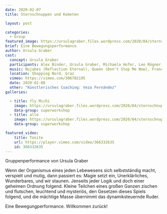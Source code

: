 ```yaml
---
date: 2020-02-07
title: Sternschnuppen und Kometen

layout: post

categories:
  - Group
featured_image: https://ursulagraber.files.wordpress.com/2020/04/sternschnuppen_clemens_nestroy_42.jpg
brief: Eine Bewegungsperformance
author: Ursula Graber
cast:
  concept: Ursula Graber
  participants: Alex Binder, Ursula Graber, Michaela Hofer, Leo Rögner, Eva Scheibelhofer-Schroll, Michael Söllinger, Birgit Stummer, Erni Willrich
  music: Nujabes (Reflection Eternal), Queen (Don‘t Stop Me Now), France Gall (Au Claire De La Lune), Camille (1, 2, 3)
  location: Shopping Nord, Graz
  vimeo: https://vimeo.com/306702195
  date: 2020-02-08
  other: "Künstlerisches Coaching: Veza Fernández"
galleries:

  - title: fly Michi
    image: https://ursulagraber.files.wordpress.com/2020/04/sternschnuppen_clemens_nestroy_42.jpg
    data-group: superworkshop
  - title: alle
    image: https://ursulagraber.files.wordpress.com/2020/04/sternschnuppen_clemens_nestroy_35.jpg
    data-group: superworkshop

featured_video:
    title: Tonite
    url: https://player.vimeo.com/video/366332635
    id: 366332635
---
```



Gruppenperformance von Ursula Graber

Wenn der Organismus eines jeden Lebewesens sich selbstständig macht, verspielt und mutig, dann passiert es:
Magie setzt ein, Unerklärliches, Wunderbares, und wir staunen. Jenseits jeder Logik und doch einer geheimen Ordnung folgend. Kleine Teilchen eines großen Ganzen zischen und flutschen, leuchtend und mysteriös, den Gesetzen dieses Spiels folgend, und die mächtige Masse übernimmt das dynamiksteuernde Ruder.


<!--plop-->

Eine Bewegungperformance.
Willkommen zurück!


<!--plop-->

<!--[![Totem](https://i.vimeocdn.com/video/746500438_640.jpg)](https://player.vimeo.com/video/306702195)-->
